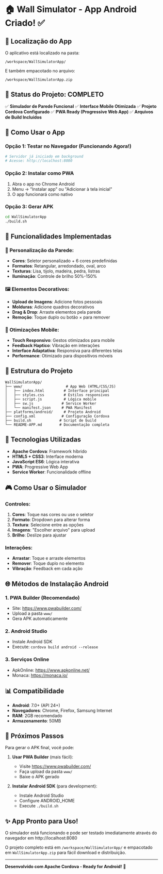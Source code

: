 # 🏠 Wall Simulator - App Android Criado! ✅

## 📍 **Localização do App**

O aplicativo está localizado na pasta:
```
/workspace/WallSimulatorApp/
```

E também empacotado no arquivo:
```
/workspace/WallSimulatorApp.zip
```

## 🎯 **Status do Projeto: COMPLETO**

✅ **Simulador de Parede Funcional**
✅ **Interface Mobile Otimizada** 
✅ **Projeto Cordova Configurado**
✅ **PWA Ready (Progressive Web App)**
✅ **Arquivos de Build Incluídos**

## 📱 **Como Usar o App**

### Opção 1: Testar no Navegador (Funcionando Agora!)
```bash
# Servidor já iniciado em background
# Acesse: http://localhost:8080
```

### Opção 2: Instalar como PWA
1. Abra o app no Chrome Android
2. Menu → "Instalar app" ou "Adicionar à tela inicial"
3. O app funcionará como nativo

### Opção 3: Gerar APK
```bash
cd WallSimulatorApp
./build.sh
```

## 🚀 **Funcionalidades Implementadas**

### 🎨 **Personalização da Parede:**
- **Cores**: Seletor personalizado + 6 cores predefinidas
- **Formatos**: Retangular, arredondado, oval, arco
- **Texturas**: Lisa, tijolo, madeira, pedra, listras
- **Iluminação**: Controle de brilho 50%-150%

### 🖼️ **Elementos Decorativos:**
- **Upload de Imagens**: Adicione fotos pessoais
- **Molduras**: Adicione quadros decorativos
- **Drag & Drop**: Arraste elementos pela parede
- **Remoção**: Toque duplo ou botão × para remover

### 📱 **Otimizações Mobile:**
- **Touch Responsivo**: Gestos otimizados para mobile
- **Feedback Haptico**: Vibração em interações
- **Interface Adaptativa**: Responsiva para diferentes telas
- **Performance**: Otimizado para dispositivos móveis

## 📂 **Estrutura do Projeto**

```
WallSimulatorApp/
├── www/                    # App Web (HTML/CSS/JS)
│   ├── index.html         # Interface principal
│   ├── styles.css         # Estilos responsivos
│   ├── script.js          # Lógica mobile
│   ├── sw.js             # Service Worker
│   └── manifest.json     # PWA Manifest
├── platforms/android/     # Projeto Android
├── config.xml            # Configuração Cordova
├── build.sh             # Script de build
└── README-APP.md        # Documentação completa
```

## 🔧 **Tecnologias Utilizadas**

- **Apache Cordova**: Framework híbrido
- **HTML5 + CSS3**: Interface moderna
- **JavaScript ES6**: Lógica interativa
- **PWA**: Progressive Web App
- **Service Worker**: Funcionalidade offline

## 🎮 **Como Usar o Simulador**

### Controles:
1. **Cores**: Toque nas cores ou use o seletor
2. **Formato**: Dropdown para alterar forma
3. **Textura**: Selecione entre as opções
4. **Imagens**: "Escolher arquivo" para upload
5. **Brilho**: Deslize para ajustar

### Interações:
- **Arrastar**: Toque e arraste elementos
- **Remover**: Toque duplo no elemento
- **Vibração**: Feedback em cada ação

## 🌐 **Métodos de Instalação Android**

### 1. **PWA Builder (Recomendado)**
- Site: https://www.pwabuilder.com/
- Upload a pasta `www/` 
- Gera APK automaticamente

### 2. **Android Studio**
- Instale Android SDK
- Execute: `cordova build android --release`

### 3. **Serviços Online**
- ApkOnline: https://www.apkonline.net/
- Monaca: https://monaca.io/

## 📊 **Compatibilidade**

- **Android**: 7.0+ (API 24+)
- **Navegadores**: Chrome, Firefox, Samsung Internet
- **RAM**: 2GB recomendado
- **Armazenamento**: 50MB

## 🎯 **Próximos Passos**

Para gerar o APK final, você pode:

1. **Usar PWA Builder** (mais fácil):
   - Visite https://www.pwabuilder.com/
   - Faça upload da pasta `www/`
   - Baixe o APK gerado

2. **Instalar Android SDK** (para development):
   - Instale Android Studio
   - Configure ANDROID_HOME
   - Execute `./build.sh`

## ✨ **App Pronto para Uso!**

O simulador está funcionando e pode ser testado imediatamente através do navegador em http://localhost:8080

O projeto completo está em `/workspace/WallSimulatorApp/` e empacotado em `WallSimulatorApp.zip` para fácil download e distribuição.

---
**Desenvolvido com Apache Cordova - Ready for Android!** 🚀